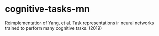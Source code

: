 # cognitive-tasks-rnn
Reimplementation of Yang, et al. Task representations in neural networks trained to perform many cognitive tasks. (2019)
